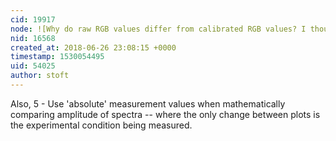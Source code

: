 ```yaml
---
cid: 19917
node: ![Why do raw RGB values differ from calibrated RGB values? I thought calibration just set pixels to wavelength (nm)?](../notes/troyb/06-25-2018/why-do-raw-rgb-values-differ-from-calibrated-rgb-values-i-thought-calibration-just-set-pixels-to-wavelength-nm)
nid: 16568
created_at: 2018-06-26 23:08:15 +0000
timestamp: 1530054495
uid: 54025
author: stoft
---
```


Also, 5 - Use 'absolute' measurement values when mathematically comparing amplitude of spectra -- where the only change between plots is the experimental condition being measured.